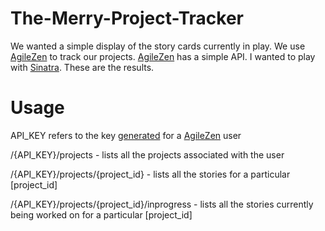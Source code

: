 The-Merry-Project-Tracker
=========================

We wanted a simple display of the story cards currently in play.
We use [AgileZen](www.agilezen.com) to track our projects.
[AgileZen](www.agilezen.com) has a simple API.
I wanted to play with [Sinatra](http://www.sinatrarb.com).
These are the results.

Usage
=====

API_KEY refers to the key [generated](http://dev.agilezen.com/concepts/authentication.html) for a [AgileZen](http://www.agilezen.com) user

/{API_KEY}/projects
	- lists all the projects associated with the user

/{API_KEY}/projects/{project_id}
	- lists all the stories for a particular [project_id]

/{API_KEY}/projects/{project_id}/inprogress
	- lists all the stories currently being worked on for a particular [project_id]